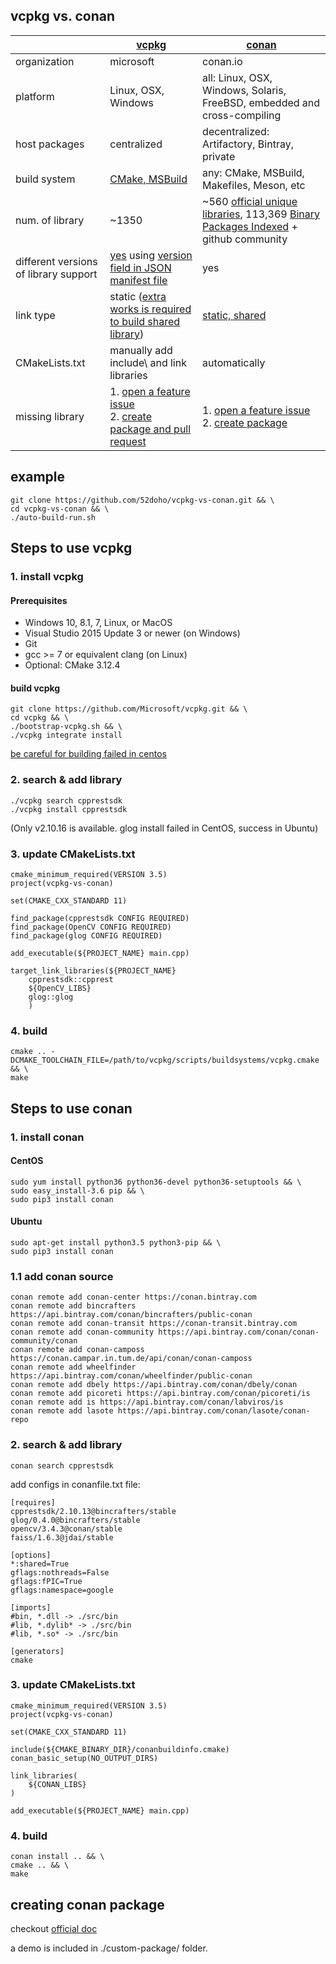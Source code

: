 ## vcpkg vs. conan
|  | [vcpkg](https://github.com/microsoft/vcpkg) | [conan](https://github.com/conan-io/conan)
| ---- | --- | ---|
| organization | microsoft | conan.io
| platform | Linux, OSX, Windows | all: Linux, OSX, Windows, Solaris, FreeBSD, embedded and cross-compiling
| host packages | centralized | decentralized: Artifactory, Bintray, private
| build system | [CMake, MSBuild](https://github.com/microsoft/vcpkg/blob/master/docs/users/integration.md) | any: CMake, MSBuild, Makefiles, Meson, etc
| num. of library | ~1350 | ~560 [official unique libraries](https://github.com/conan-io/conan-center-index), 113,369 [Binary Packages Indexed](https://conan.io/center/) + github community
| different versions of library support | [yes](https://devblogs.microsoft.com/cppblog/take-control-of-your-vcpkg-dependencies-with-versioning-support/) using [version field in JSON manifest file](https://github.com/microsoft/vcpkg/blob/master/docs/users/manifests.md#version-fields) | yes
| link type | static ([extra works is required to build shared library](https://github.com/microsoft/vcpkg/blob/master/docs/examples/overlay-triplets-linux-dynamic.md)) | [static, shared](https://docs.conan.io/en/latest/using_packages/conanfile_txt.html#options)
| CMakeLists.txt | manually add include\ and link libraries | automatically
| missing library | 1. [open a feature issue](https://github.com/microsoft/vcpkg/issues)<br/>2. [create package and pull request](https://github.com/microsoft/vcpkg/pulls) | 1. [open a feature issue](https://github.com/conan-io/conan/issues)<br/> 2. [create package](https://docs.conan.io/en/latest/creating_packages.html)

## example
```
git clone https://github.com/52doho/vcpkg-vs-conan.git && \
cd vcpkg-vs-conan && \
./auto-build-run.sh
```

## Steps to use vcpkg
### 1. install vcpkg
#### Prerequisites
* Windows 10, 8.1, 7, Linux, or MacOS
* Visual Studio 2015 Update 3 or newer (on Windows)
* Git
* gcc >= 7 or equivalent clang (on Linux)
* Optional: CMake 3.12.4

#### build vcpkg
```
git clone https://github.com/Microsoft/vcpkg.git && \
cd vcpkg && \
./bootstrap-vcpkg.sh && \
./vcpkg integrate install
```
[be careful for building failed in centos](https://github.com/microsoft/vcpkg/issues/9955)

### 2. search & add library
```
./vcpkg search cpprestsdk
./vcpkg install cpprestsdk
```
(Only v2.10.16 is available. glog install failed in CentOS, success in Ubuntu)

### 3. update CMakeLists.txt
```
cmake_minimum_required(VERSION 3.5)
project(vcpkg-vs-conan)

set(CMAKE_CXX_STANDARD 11)

find_package(cpprestsdk CONFIG REQUIRED)
find_package(OpenCV CONFIG REQUIRED)
find_package(glog CONFIG REQUIRED)

add_executable(${PROJECT_NAME} main.cpp)

target_link_libraries(${PROJECT_NAME}
    cpprestsdk::cpprest
    ${OpenCV_LIBS}
    glog::glog
    )
```

### 4. build
```
cmake .. -DCMAKE_TOOLCHAIN_FILE=/path/to/vcpkg/scripts/buildsystems/vcpkg.cmake && \
make
```

## Steps to use conan
### 1. install conan
#### CentOS
```
sudo yum install python36 python36-devel python36-setuptools && \
sudo easy_install-3.6 pip && \
sudo pip3 install conan
```

#### Ubuntu
```
sudo apt-get install python3.5 python3-pip && \
sudo pip3 install conan
```

### 1.1 add conan source
```
conan remote add conan-center https://conan.bintray.com
conan remote add bincrafters https://api.bintray.com/conan/bincrafters/public-conan
conan remote add conan-transit https://conan-transit.bintray.com
conan remote add conan-community https://api.bintray.com/conan/conan-community/conan
conan remote add conan-camposs https://conan.campar.in.tum.de/api/conan/conan-camposs
conan remote add wheelfinder https://api.bintray.com/conan/wheelfinder/public-conan
conan remote add dbely https://api.bintray.com/conan/dbely/conan
conan remote add picoreti https://api.bintray.com/conan/picoreti/is
conan remote add is https://api.bintray.com/conan/labviros/is
conan remote add lasote https://api.bintray.com/conan/lasote/conan-repo
```

### 2. search & add library
```
conan search cpprestsdk
```

add configs in conanfile.txt file:
```
[requires]
cpprestsdk/2.10.13@bincrafters/stable
glog/0.4.0@bincrafters/stable
opencv/3.4.3@conan/stable
faiss/1.6.3@jdai/stable

[options]
*:shared=True
gflags:nothreads=False
gflags:fPIC=True
gflags:namespace=google

[imports]
#bin, *.dll -> ./src/bin
#lib, *.dylib* -> ./src/bin
#lib, *.so* -> ./src/bin

[generators]
cmake
```

### 3. update CMakeLists.txt
```
cmake_minimum_required(VERSION 3.5)
project(vcpkg-vs-conan)

set(CMAKE_CXX_STANDARD 11)

include(${CMAKE_BINARY_DIR}/conanbuildinfo.cmake)
conan_basic_setup(NO_OUTPUT_DIRS)

link_libraries(
    ${CONAN_LIBS}
)

add_executable(${PROJECT_NAME} main.cpp)
```

### 4. build
```
conan install .. && \
cmake .. && \
make
```

## creating conan package
checkout [official doc](https://docs.conan.io/en/latest/creating_packages.html)

a demo is included in ./custom-package/ folder.
